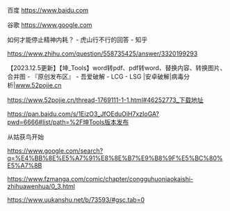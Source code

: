 
百度 https://www.baidu.com

谷歌 https://www.google.com

如何才能停止精神内耗？ - 虎山行不行的回答 - 知乎

https://www.zhihu.com/question/558735425/answer/3320199293

【2023.12.5更新】【坤_Tools】word转pdf、pdf转word、替换内容、转换图片、合并图 - 『原创发布区』 - 吾爱破解 - LCG - LSG |安卓破解|病毒分析|www.52pojie.cn

https://www.52pojie.cn/thread-1769111-1-1.html#46252773_下载地址

https://pan.baidu.com/s/1EizO3_JfOEduOiH7xzIoGA?pwd=6666#list/path=%2F坤Tools版本发布


从姑获鸟开始

https://www.google.com/search?q=%E4%BB%8E%E5%A7%91%E8%8E%B7%E9%B8%9F%E5%BC%80%E5%A7%8B

https://www.fzmanga.com/comic/chapter/congguhuoniaokaishi-zhihuawenhua/0_3.html

https://www.uukanshu.net/b/73593/#gsc.tab=0

